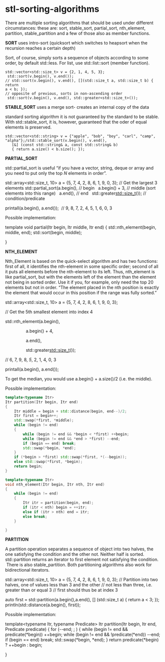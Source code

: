 # stl-sorting-algorithms

There are multiple sorting algorithms that should be used under
different circumstances: these are: sort, stable_sort, partial_sort,
nth_element, partition, stable_partition and a few of those also as
member functions.

**SORT**  uses intro-sort (quicksort which switches to heapsort when the recursion reaches a certain depth)

Sort, of course, simply sorts a sequence of objects according to some
order, by default std::less. For list, use std::list::sort (member
function).

```
std::vector<std::size_t> v = {2, 1, 4, 5, 3};
 std::sort(v.begin(), v.end());
// std::sort(v.begin(), v.end(), [](std::size_t a, std::size_t b) { return
a < b; });
// opposite of previous, sorts in non-ascending order
 std::sort(v.begin(), v.end(), std::greater<std::size_t>());
```

**STABLE_SORT**  uses a merge sort- creates an internal copy of the data

standard sorting algorithm it is not guaranteed by the standard to be stable.
With std::stable_sort, it is, however, guaranteed that the oder of equal
elements is preserved.

```
std::vector<std::string> v = {"apple", "bob", "boy", "carl", "camp",
"alpha"};/std::stable_sort(v.begin(), v.end(),
   [&] (const std::string& a, const std::string& b)
   { return a.size() < b.size(); });
```

**PARTIAL_SORT**

std::partial_sort is useful “if you have a vector, string, deque or
array and you need to put only the top _N_ elements in order”.

std::array<std::size_t, 10> a = {5, 7, 4, 2, 8, 6, 1, 9, 0, 3};
// Get the largest 3 elements
 std::partial_sort(a.begin(), // begin
   a.begin() + 3, // middle (sort elements into this range)
   a.end(), // end
   std::greater<std::size_t>()); // condition/predicate

printall(a.begin(), a.end());  // 9, 8, 7, 2, 4, 5, 1, 6, 0, 3

Possible implementation:

template<typename Itr>
void partial(Itr begin, Itr middle, Itr end)
 {
std::nth_element(begin, middle, end);
std::sort(begin, middle);

}

**NTH_ELEMENT**

Nth_Element is based on the quick-select algorithm and has two
functions: first of all, it identifies the nth-element in some specific
order; second of all it puts all elements before the nth-element to its
left. Thus, nth_element is like partial_sort, but with the elements left
of the element than the element not being in sorted order. Use it if
you, for example, only need the top 20 elements but not in order. “The
element placed in the nth position is exactly the element that would
occur in this position if the range was fully sorted.”

std::array<std::size_t, 10> a = {5, 7, 4, 2, 8, 6, 1, 9, 0, 3};

// Get the 5th smallest element into index 4

std::nth_element(a.begin(),

                 a.begin() + 4,  

                 a.end(),

                 std::greater<std::size_t>());

// 6, 7, 9, 8, *5*, 2, 1, 4, 0, 3

printall(a.begin(), a.end());

To get the median, you would use a.begin() + a.size()/2 (i.e. the
middle).

Possible implementation:

```C++
template<typename Itr>
Itr partition(Itr begin, Itr end)
{
    Itr middle = begin + std::distance(begin, end--)/2;
    Itr first = begin++;
    std::swap(*first, *middle);
    while (begin != end)
    {
        while (begin != end && *begin < *first) ++begin;
        while (begin != end && *end > *first) --end;
        if (begin == end) break;
        std::swap(*begin, *end);
    }
    if (*begin > *first) std::swap(*first, *(--begin));
    else std::swap(*first, *begin);
    return begin;
}

template<typename Itr>
void nth_element(Itr begin, Itr nth, Itr end)
{
    while (begin != end)
    {
        Itr itr = partition(begin, end);
        if (itr < nth) begin = ++itr;
        else if (itr > nth) end = itr;
        else break;
    }

}
```

**PARTITION**

A partition operation separates a sequence of object into two halves,
the one satisfying the condition and the other not. Neither half is
sorted. std::partition returns an iterator to first element not
satisfying the condition.  There is also stable_partition. Both
partitioning algorithms also work for bidirectional iterators.

std::array<std::size_t, 10> a = {5, 7, 4, 2, 8, 6, 1, 9, 0, 3};
// Partition into two halves, one of values less than 3 and the other
// not less than three, i.e. greater than or equal 3
// first should thus be at index 3

auto first = std::partition(a.begin(),a.end(), [] (std::size_t a) { return a < 3; });
println(std::distance(a.begin(), first));

Possible implementation:

template<typename Itr, typename Predicate>
Itr partition(Itr begin, Itr end, Predicate predicate)
{
    for (--end; ; )
    {
        while (begin != end && predicate(*begin)) ++begin;
        while (begin != end && !predicate(*end)) --end;
        if (begin == end) break;
        std::swap(*begin, *end);
    }
    return predicate(*begin) ? ++begin : begin;

}
